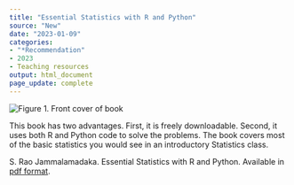 ```yaml
---
title: "Essential Statistics with R and Python"
source: "New"
date: "2023-01-09"
categories:
- "*Recommendation"
- 2023
- Teaching resources
output: html_document
page_update: complete
---
```


![Figure 1. Front cover of book](http://www.pmean.com/new-images/23/essential-statistics-01.png)

<div class="notes">

This book has two advantages. First, it is freely downloadable. Second, it uses both R and Python code to solve the problems. The book covers most of the basic statistics you would see in an introductory Statistics class.

S. Rao Jammalamadaka. Essential Statistics with R and Python. Available in [pdf format][jam1].

[jam1]: https://escholarship.org/uc/item/03w0n5g3

</div>
